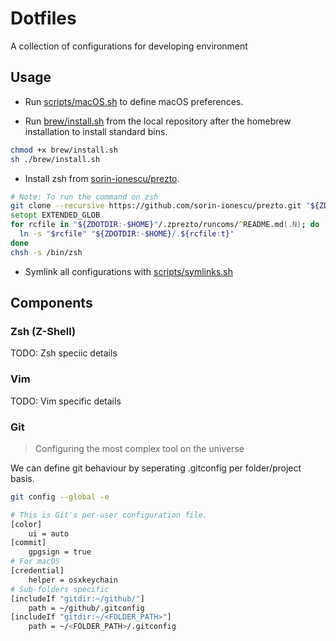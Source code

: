 # Dotfiles

A collection of configurations for developing environment

## Usage

- Run [scripts/macOS.sh](./scripts/macOS.sh) to define macOS preferences.

- Run [brew/install.sh](./brew/install.sh) from the local repository after the homebrew installation to install standard bins.

```zsh
chmod +x brew/install.sh
sh ./brew/install.sh
```

- Install zsh from [sorin-ionescu/prezto](https://github.com/sorin-ionescu/prezto).

```zsh
# Note: To run the command on zsh
git clone --recursive https://github.com/sorin-ionescu/prezto.git "${ZDOTDIR:-$HOME}/.zprezto"
setopt EXTENDED_GLOB
for rcfile in "${ZDOTDIR:-$HOME}"/.zprezto/runcoms/^README.md(.N); do
  ln -s "$rcfile" "${ZDOTDIR:-$HOME}/.${rcfile:t}"
done
chsh -s /bin/zsh
```

- Symlink all configurations with [scripts/symlinks.sh](./scripts/symlinks.sh)

## Components

### Zsh (Z-Shell)

TODO: Zsh speciic details

### Vim

TODO: Vim specific details

### Git

> Configuring the most complex tool on the universe

We can define git behaviour by seperating .gitconfig per folder/project basis.

```bash
git config --global -e
```

```bash
# This is Git's per-user configuration file.
[color]
    ui = auto
[commit]
    gpgsign = true
# For macOS
[credential]
    helper = osxkeychain
# Sub-folders specific
[includeIf "gitdir:~/github/"]
    path = ~/github/.gitconfig
[includeIf "gitdir:~/<FOLDER_PATH>"]
    path = ~/<FOLDER_PATH>/.gitconfig
```
